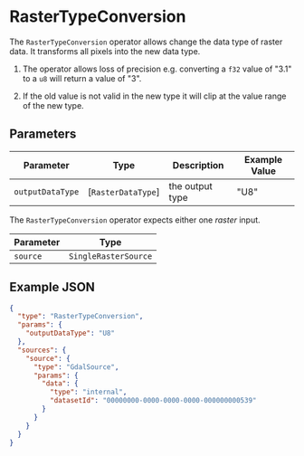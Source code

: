 # RasterTypeConversion

The `RasterTypeConversion` operator allows change the data type of raster data.
It transforms all pixels into the new data type.

1. The operator allows loss of precision e.g. converting a `f32` value of "3.1" to a `u8` will return a value of "3".

2. If the old value is not valid in the new type it will clip at the value range of the new type.

## Parameters

| Parameter | Type                     | Description                  | Example Value         |
| --------- | ------------------------ | ---------------------------- | --------------------- |
| `outputDataType` | [`RasterDataType`]| the output type              | "U8"                  |

The `RasterTypeConversion` operator expects either one _raster_ input.

| Parameter | Type                         |
| --------- | ---------------------------- |
| `source`  | `SingleRasterSource` |

## Example JSON

```json
{
  "type": "RasterTypeConversion",
  "params": {
    "outputDataType": "U8"
  },
  "sources": {
    "source": {
      "type": "GdalSource",
      "params": {
        "data": {
          "type": "internal",
          "datasetId": "00000000-0000-0000-0000-000000000539"
        }
      }
    }
  }
}
```
